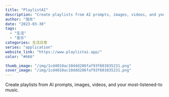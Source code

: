 ```yaml
---
title: "PlaylistAI"
description: "Create playlists from AI prompts, images, videos, and your m"
author: "瑞东"
date: "2023-03-30"
tags:
  - "生活"
  - "音乐"
categories: 生活日常
series: "application"
website_link: "https://www.playlistai.app/"
color: "#666"

thumb_image: "/img/1cd4010ac10ddd286faf93f603835231.png"
cover_image: "/img/1cd4010ac10ddd286faf93f603835231.png"
---
```


Create playlists from AI prompts, images, videos, and your most-listened-to music. 